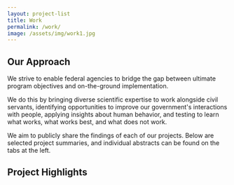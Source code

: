 ```yaml
---
layout: project-list
title: Work
permalink: /work/
image: /assets/img/work1.jpg
---
```

## Our Approach

We strive to enable federal agencies to bridge the gap between ultimate program objectives and on-the-ground implementation.  

We do this by bringing diverse scientific expertise to work alongside civil servants, identifying opportunities to improve our government's interactions with people, applying insights about human behavior, and testing to learn what works, what works best, and what does not work.

We aim to publicly share the findings of each of our projects. Below are selected project summaries, and individual abstracts can be found on the tabs at the left. 

## Project Highlights

